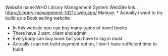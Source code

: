 Website name:WHO Library Management System
WebSite link : https://library-management-1d21c.web.app/
Markup: * Actually i want to try build up a Book selling webcite 
* In this website you can buy many types of novel books
* There have 2 part. client and admin
* Everybody can buy book but you have to log in must
* Actually i can not build payment option, I don't have sufficient time to build

